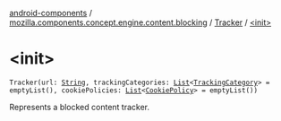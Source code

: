 [android-components](../../index.md) / [mozilla.components.concept.engine.content.blocking](../index.md) / [Tracker](index.md) / [&lt;init&gt;](./-init-.md)

# &lt;init&gt;

`Tracker(url: `[`String`](https://kotlinlang.org/api/latest/jvm/stdlib/kotlin/-string/index.html)`, trackingCategories: `[`List`](https://kotlinlang.org/api/latest/jvm/stdlib/kotlin.collections/-list/index.html)`<`[`TrackingCategory`](../../mozilla.components.concept.engine/-engine-session/-tracking-protection-policy/-tracking-category/index.md)`> = emptyList(), cookiePolicies: `[`List`](https://kotlinlang.org/api/latest/jvm/stdlib/kotlin.collections/-list/index.html)`<`[`CookiePolicy`](../../mozilla.components.concept.engine/-engine-session/-tracking-protection-policy/-cookie-policy/index.md)`> = emptyList())`

Represents a blocked content tracker.

